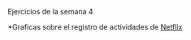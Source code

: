 Ejercicios de la semana 4

*Graficas sobre el registro de actividades de [Netflix](https://estebanotero.github.io/infovis/s4/Netflix.html)
